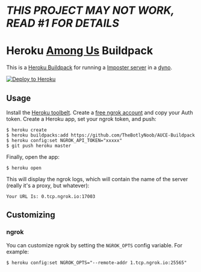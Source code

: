 # ***THIS PROJECT MAY NOT WORK, READ #1 FOR DETAILS***

# Heroku [Among Us](https://innersloth.com/gameAmongUs.php) Buildpack

This is a [Heroku Buildpack](https://devcenter.heroku.com/articles/buildpacks)
for running a [Imposter server](https://github.com/Impostor/Impostor/releases/latest) in a [dyno](https://devcenter.heroku.com/articles/dynos).

[![Deploy to Heroku](https://www.herokucdn.com/deploy/button.png)](https://heroku.com/deploy)

## Usage

Install the [Heroku toolbelt](https://toolbelt.heroku.com/).
Create a [free ngrok account](https://ngrok.com/) and copy your Auth token.
Create a Heroku app, set your ngrok token, and push:

```sh-session
$ heroku create
$ heroku buildpacks:add https://github.com/TheBotlyNoob/AUCE-Buildpack
$ heroku config:set NGROK_API_TOKEN="xxxxx"
$ git push heroku master
```

Finally, open the app:

```sh-session
$ heroku open
```

This will display the ngrok logs, which will contain the name of the server
(really it's a proxy, but whatever):

```
Your URL Is: 0.tcp.ngrok.io:17003
```

## Customizing

### ngrok

You can customize ngrok by setting the `NGROK_OPTS` config variable. For example:

```
$ heroku config:set NGROK_OPTS="--remote-addr 1.tcp.ngrok.io:25565"
```
